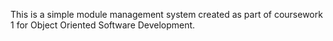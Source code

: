 This is a simple module management system created as part of coursework 1 for Object Oriented Software Development.
